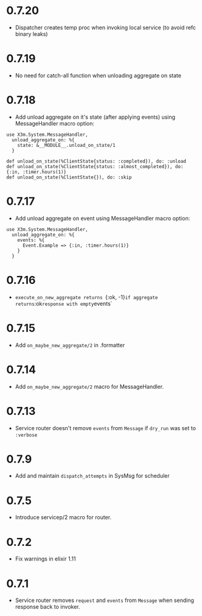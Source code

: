 # 0.7.20
  * Dispatcher creates temp proc when invoking local service (to avoid refc binary leaks)

# 0.7.19
  * No need for catch-all function when unloading aggregate on state

# 0.7.18
  * Add unload aggregate on it's state (after applying events) using MessageHandler macro option:
  ```
  use X3m.System.MessageHandler,
    unload_aggregate_on: %{
      state: &__MODULE__.unload_on_state/1
    }

  def unload_on_state(%ClientState{status: :completed}), do: :unload
  def unload_on_state(%ClientState{status: :almost_completed}), do: {:in, :timer.hours(1)}
  def unload_on_state(%ClientState{}), do: :skip
  ```

# 0.7.17
  * Add unload aggregate on event using MessageHandler macro option:
  ```
  use X3m.System.MessageHandler,
    unload_aggregate_on: %{
      events: %{
        Event.Example => {:in, :timer.hours(1)}
      }
    }
  ```

# 0.7.16
  * `execute_on_new_aggregate returns `{:ok, -1}` if aggregate returns `:ok` response
    with empty `events`

# 0.7.15
  * Add `on_maybe_new_aggregate/2` in .formatter

# 0.7.14
  * Add `on_maybe_new_aggregate/2` macro for MessageHandler.

# 0.7.13
  * Service router doesn't remove `events` from `Message` if `dry_run` was set to `:verbose`

# 0.7.9
  * Add and maintain `dispatch_attempts` in SysMsg for scheduler

# 0.7.5
  * Introduce servicep/2 macro for router.

# 0.7.2
  * Fix warnings in elixir 1.11

# 0.7.1
  * Service router removes `request` and `events` from `Message` when sending response back to invoker.
